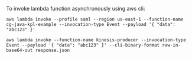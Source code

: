  To invoke lambda function asynchronously using aws cli:
 
 `aws lambda invoke --profile saml --region us-east-1 --function-name cg-java-kpl-example --invocation-type Event --payload '{ "data": "abc123" }'`
 
 `aws lambda invoke --function-name kinesis-producer --invocation-type Event --payload '{ "data": "abc123" }' --cli-binary-format raw-in-base64-out response.json`
